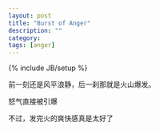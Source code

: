 ```yaml
---
layout: post
title: "Burst of Anger"
description: ""
category: 
tags: [anger]
---
```

{% include JB/setup %}


前一刻还是风平浪静，后一刹那就是火山爆发。

怒气直接被引爆

不过，发完火的爽快感真是太好了